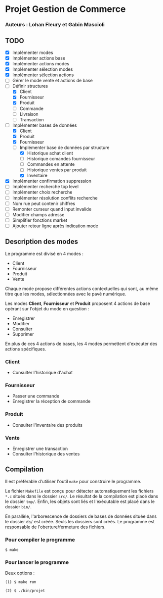 # Projet Gestion de Commerce
### Auteurs : Lohan Fleury et Gabin Mascioli

## TODO
- [x] Implémenter modes
- [x] Implémenter actions base
- [x] Implémenter actions modes
- [x] Implémenter sélection modes
- [x] Implémenter sélection actions
- [ ] Gérer le mode vente et actions de base
- [ ] Définir structures
    - [x] Client
    - [x] Fournisseur
    - [x] Produit
    - [ ] Commande
    - [ ] Livraison
    - [ ] Transaction
- [ ] Implémenter bases de données
    - [x] Client
    - [x] Produit
    - [x] Fournisseur
    - [ ] Implémenter base de données par structure
        - [x] Historique achat client
        - [ ] Historique comandes fournisseur
        - [ ] Commandes en attente
        - [ ] Historique ventes par produit
        - [x] Inventaire
- [x] Implémenter confirmation suppression
- [ ] Implémenter recherche top level
- [ ] Implémenter choix recherche
- [ ] Implémenter résolution conflits recherche
- [ ] Nom rue peut contenir chiffres
- [ ] Remonter curseur quand input invalide
- [ ] Modifier champs adresse
- [ ] Simplifier fonctions market
- [ ] Ajouter retour ligne après indication mode

## Description des modes

Le programme est divisé en 4 modes :
- Client
- Fournisseur
- Produit
- Vente

Chaque mode propose différentes actions contextuelles qui sont, au même titre
que les modes, sélectionnées avec le pavé numérique.

Les modes **Client**, **Fournisseur** et **Produit** proposent 4 actions de base
opérant sur l'objet du mode en question :
- Enregistrer
- Modifier
- Consulter
- Supprimer

En plus de ces 4 actions de bases, les 4 modes permettent d'exécuter des actions
spécifiques.

### Client
- Consulter l'historique d'achat

### Fournisseur
- Passer une commande
- Enregistrer la réception de commande

### Produit
- Consulter l'inventaire des produits

### Vente
- Enregistrer une transaction
- Consulter l'historique des ventes

## Compilation

Il est préférable d'utiliser l'outil ```make``` pour construire le programme.

Le fichier ```Makefile``` est conçu pour détecter automatiquement les fichiers
```*.c``` situés dans le dossier ```src/```. Le résultat de la compilation est
placé dans le dossier ```tmp/```. Enfin, les objets sont liés et l'exécutable
est placé dans le dossier ```bin/```.

En parallèle, l'arborescence de dossiers de bases de données située dans le
dossier ```db/``` est créée. Seuls les dossiers sont créés. Le programme est
responsable de l'oberture/fermeture des fichiers.

### Pour compiler le programme

```
$ make
```

### Pour lancer le programme

Deux options :

```
(1) $ make run

(2) $ ./bin/projet
```

